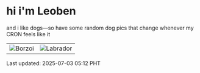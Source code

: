 # hi i'm Leoben

and i like dogs—so have some random dog pics that change whenever my CRON feels like it

|  |  |
|--------|----------|
| ![Borzoi](https://random-dog-vercel.vercel.app/api/random-borzoi?v=1751490735) | ![Labrador](https://random-dog-vercel.vercel.app/api/random-labrador?v=1751490735) |

Last updated: 2025-07-03 05:12 PHT
